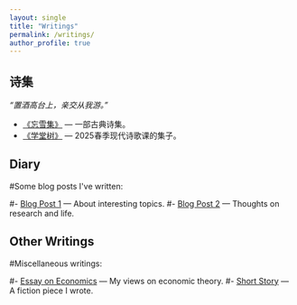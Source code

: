 ```yaml
---
layout: single
title: "Writings"
permalink: /writings/
author_profile: true
---
```


## 诗集

*“置酒高台上，亲交从我游。”*

- [《忘雪集》](../assets/忘雪集.pdf) — 一部古典诗集。
- [《学堂树》](../assets/学堂树.pdf) — 2025春季现代诗歌课的集子。

## Diary

#Some blog posts I've written:

#- [Blog Post 1](https://example.com/blog1) — About interesting topics.
#- [Blog Post 2](https://example.com/blog2) — Thoughts on research and life.

## Other Writings

#Miscellaneous writings:

#- [Essay on Economics](https://example.com/essay) — My views on economic theory.
#- [Short Story](https://example.com/story) — A fiction piece I wrote.

